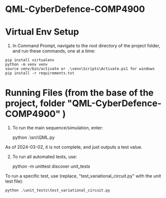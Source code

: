 # QML-CyberDefence-COMP4900

# Virtual Env Setup
1. In Command Prompt, navigate to the root directory of the project folder, and run these commands, one at a time:

```
pip install virtualenv
python -m venv venv
source venv/bin/activate or .\venv\Scripts\Activate.ps1 for windows
pip install -r requirements.txt
```

# Running Files (from the base of the project, folder "QML-CyberDefence-COMP4900" )
1. To run the main sequence/simulation, enter:

    python .\src\QML.py

As of 2024-03-02, it is not complete, and just outputs a test value.


2. To run all automated tests, use:

    python -m unittest discover unit_tests

To run a specific test, use  (replace, "test_variational_circuit.py"  with the unit test file):

    python .\unit_tests\test_variational_circuit.py